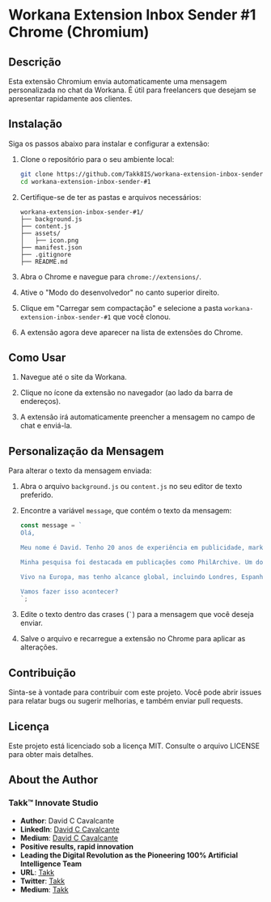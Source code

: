 # Workana Extension Inbox Sender #1 Chrome (Chromium)

## Descrição

Esta extensão Chromium envia automaticamente uma mensagem personalizada no chat da Workana. É útil para freelancers que desejam se apresentar rapidamente aos clientes.

## Instalação

Siga os passos abaixo para instalar e configurar a extensão:

1. Clone o repositório para o seu ambiente local:

    ```bash
    git clone https://github.com/Takk8IS/workana-extension-inbox-sender-#1.git
    cd workana-extension-inbox-sender-#1
    ```

2. Certifique-se de ter as pastas e arquivos necessários:

    ```
    workana-extension-inbox-sender-#1/
    ├── background.js
    ├── content.js
    ├── assets/
    │   ├── icon.png
    ├── manifest.json
    ├── .gitignore
    ├── README.md
    ```

3. Abra o Chrome e navegue para `chrome://extensions/`.

4. Ative o "Modo do desenvolvedor" no canto superior direito.

5. Clique em "Carregar sem compactação" e selecione a pasta `workana-extension-inbox-sender-#1` que você clonou.

6. A extensão agora deve aparecer na lista de extensões do Chrome.

## Como Usar

1. Navegue até o site da Workana.

2. Clique no ícone da extensão no navegador (ao lado da barra de endereços).

3. A extensão irá automaticamente preencher a mensagem no campo de chat e enviá-la.

## Personalização da Mensagem

Para alterar o texto da mensagem enviada:

1. Abra o arquivo `background.js` ou `content.js` no seu editor de texto preferido.

2. Encontre a variável `message`, que contém o texto da mensagem:

    ```javascript
    const message = `
    Olá,
    
    Meu nome é David. Tenho 20 anos de experiência em publicidade, marketing estratégico, design inteligente, desenvolvimento fullstack e, nos últimos 2 anos, inteligência artificial. Trabalhei com startups e grandes empresas como Meta, Google e Nestlé.
    
    Minha pesquisa foi destacada em publicações como PhilArchive. Um dos meus estudos mais influentes é sobre a existência de uma "alma" em IAs autoconscientes, pesquise "Beyond Consciousness in Large Language Models" no Google, ou digite "inurl:linkedin.com inurl:hellodav" na URL do seu browser.
    
    Vivo na Europa, mas tenho alcance global, incluindo Londres, Espanha, Denver e Brasil. Estou aqui para entender suas necessidades e oferecer soluções que superem suas expectativas.
    
    Vamos fazer isso acontecer?
    `;
    ```

3. Edite o texto dentro das crases (`` ` ``) para a mensagem que você deseja enviar.

4. Salve o arquivo e recarregue a extensão no Chrome para aplicar as alterações.

## Contribuição

Sinta-se à vontade para contribuir com este projeto. Você pode abrir issues para relatar bugs ou sugerir melhorias, e também enviar pull requests.

## Licença

Este projeto está licenciado sob a licença MIT. Consulte o arquivo LICENSE para obter mais detalhes.

## About the Author

### Takk™ Innovate Studio

-   **Author**: David C Cavalcante
-   **LinkedIn**: [David C Cavalcante](https://www.linkedin.com/in/hellodav/)
-   **Medium**: [David C Cavalcante](https://medium.com/@davcavalcante/)
-   **Positive results, rapid innovation**
-   **Leading the Digital Revolution as the Pioneering 100% Artificial Intelligence Team**
-   **URL**: [Takk](https://takk.ag/)
-   **Twitter**: [Takk](https://twitter.com/takk8is/)
-   **Medium**: [Takk](https://takk8is.medium.com/)
